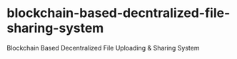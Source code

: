 # blockchain-based-decntralized-file-sharing-system
Blockchain Based  Decentralized File Uploading &amp; Sharing System
